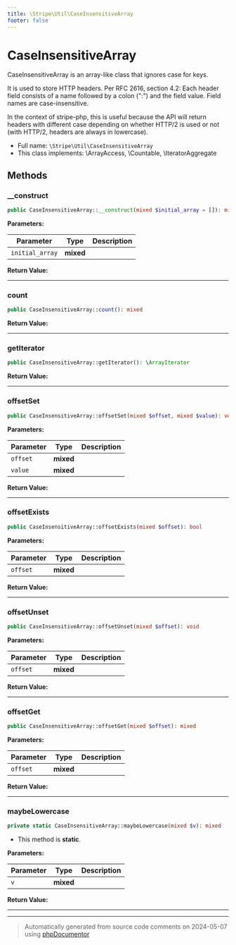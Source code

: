 ```yaml
---
title: \Stripe\Util\CaseInsensitiveArray
footer: false
---
```


# CaseInsensitiveArray

CaseInsensitiveArray is an array-like class that ignores case for keys.

It is used to store HTTP headers. Per RFC 2616, section 4.2:
Each header field consists of a name followed by a colon (":") and the field value. Field names
are case-insensitive.

In the context of stripe-php, this is useful because the API will return headers with different
case depending on whether HTTP/2 is used or not (with HTTP/2, headers are always in lowercase).

* Full name: `\Stripe\Util\CaseInsensitiveArray`
* This class implements: \ArrayAccess, \Countable, \IteratorAggregate



## Methods

### __construct



```php
public CaseInsensitiveArray::__construct(mixed $initial_array = []): mixed
```








**Parameters:**

| Parameter | Type | Description |
|-----------|------|-------------|
| `initial_array` | **mixed** |  |


**Return Value:**





---
### count



```php
public CaseInsensitiveArray::count(): mixed
```









**Return Value:**





---
### getIterator



```php
public CaseInsensitiveArray::getIterator(): \ArrayIterator
```









**Return Value:**





---
### offsetSet



```php
public CaseInsensitiveArray::offsetSet(mixed $offset, mixed $value): void
```








**Parameters:**

| Parameter | Type | Description |
|-----------|------|-------------|
| `offset` | **mixed** |  |
| `value` | **mixed** |  |


**Return Value:**





---
### offsetExists



```php
public CaseInsensitiveArray::offsetExists(mixed $offset): bool
```








**Parameters:**

| Parameter | Type | Description |
|-----------|------|-------------|
| `offset` | **mixed** |  |


**Return Value:**





---
### offsetUnset



```php
public CaseInsensitiveArray::offsetUnset(mixed $offset): void
```








**Parameters:**

| Parameter | Type | Description |
|-----------|------|-------------|
| `offset` | **mixed** |  |


**Return Value:**





---
### offsetGet



```php
public CaseInsensitiveArray::offsetGet(mixed $offset): mixed
```








**Parameters:**

| Parameter | Type | Description |
|-----------|------|-------------|
| `offset` | **mixed** |  |


**Return Value:**





---
### maybeLowercase



```php
private static CaseInsensitiveArray::maybeLowercase(mixed $v): mixed
```



* This method is **static**.




**Parameters:**

| Parameter | Type | Description |
|-----------|------|-------------|
| `v` | **mixed** |  |


**Return Value:**





---


---
> Automatically generated from source code comments on 2024-05-07 using [phpDocumentor](http://www.phpdoc.org/)
